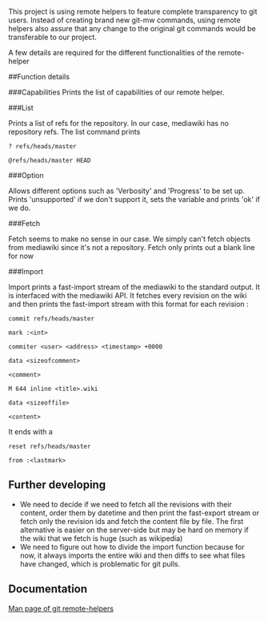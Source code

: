 This project is using remote helpers to feature complete transparency to git users. Instead of creating brand new git-mw commands, using remote helpers also assure that any change to the original git commands would be transferable to our project.

A few details are required for the different functionalities of the remote-helper

##Function details

###Capabilities
Prints the list of capabilities of our remote helper. 

###List

Prints a list of refs for the repository. In our case, mediawiki has no repository refs. The list command prints

`? refs/heads/master`

`@refs/heads/master HEAD`

###Option

Allows different options such as 'Verbosity' and 'Progress' to be set up.
Prints 'unsupported' if we don't support it, sets the variable and prints 'ok' if we do.

###Fetch

Fetch seems to make no sense in our case. We simply can't fetch objects from mediawiki since it's not a repository. Fetch only prints out a blank line for now

###Import

Import prints a fast-import stream of the mediawiki to the standard output. It is interfaced with the mediawiki API. It fetches every revision on the wiki and then prints the fast-import stream with this format for each revision :

`commit refs/heads/master`

`mark :<int>`

`commiter <user> <address> <timestamp> +0000`

`data <sizeofcomment>`

`<comment>`

`M 644 inline <title>.wiki`

`data <sizeoffile>`

`<content>`

It ends with a 

`reset refs/heads/master`

`from :<lastmark>`

## Further developing

* We need to decide if we need to fetch all the revisions with their content, order them by datetime and then print the fast-export stream or fetch only the revision ids and fetch the content file by file. The first alternative is easier on the server-side but may be hard on memory if the wiki that we fetch is huge (such as wikipedia)
* We need to figure out how to divide the import function because for now, it always imports the entire wiki and then diffs to see what files have changed, which is problematic for git pulls. 

## Documentation 

[Man page of git remote-helpers](http://www.kernel.org/pub/software/scm/git/docs/git-remote-helpers.html)